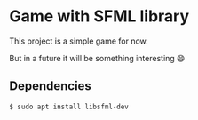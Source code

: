 # Game with SFML library
This project is a simple game for now.

 But in a future it will be something interesting  :smile:
## Dependencies
```sh
$ sudo apt install libsfml-dev
```
